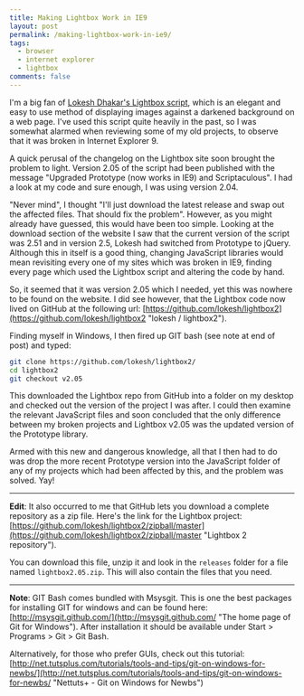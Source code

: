 ```yaml
---
title: Making Lightbox Work in IE9
layout: post
permalink: /making-lightbox-work-in-ie9/
tags:
  - browser
  - internet explorer
  - lightbox
comments: false
---
```


I'm a big fan of [Lokesh Dhakar's Lightbox script](http://lokeshdhakar.com/projects/lightbox2/ "Lightbox is a simple, unobtrusive script used to overlay images on top of the current page."), which is an elegant and easy to use method of displaying images against a darkened background on a web page. I've used this script quite heavily in the past, so I was somewhat alarmed when reviewing some of my old projects, to observe that it was broken in Internet Explorer 9.

A quick perusal of the changelog on the Lightbox site soon brought the problem to light. Version 2.05 of the script had been published with the message "Upgraded Prototype (now works in IE9) and Scriptaculous". I had a look at my code and sure enough, I was using version 2.04.

"Never mind", I thought "I'll just download the latest release and swap out the affected files. That should fix the problem". However, as you might already have guessed, this would have been too simple. Looking at the download section of the website I saw that the current version of the script was 2.51 and in version 2.5, Lokesh had switched from Prototype to jQuery. Although this in itself is a good thing, changing JavaScript libraries would mean revisiting every one of my sites which was broken in IE9, finding every page which used the Lightbox script and altering the code by hand.

So, it seemed that it was version 2.05 which I needed, yet this was nowhere to be found on the website. I did see however, that the Lightbox code now lived on GitHub at the following url: [https://github.com/lokesh/lightbox2](https://github.com/lokesh/lightbox2 "lokesh / lightbox2").

Finding myself in Windows, I then fired up GIT bash (see note at end of post) and typed:

```sh
git clone https://github.com/lokesh/lightbox2/
cd lightbox2
git checkout v2.05
```

This downloaded the Lightbox repo from GitHub into a folder on my desktop and checked out the version of the project I was after. I could then examine the relevant JavaScript files and soon concluded that the only difference between my broken projects and Lightbox v2.05 was the updated version of the Prototype library.

Armed with this new and dangerous knowledge, all that I then had to do was drop the more recent Prototype version into the JavaScript folder of any of my projects which had been affected by this, and the problem was solved. Yay!

---

**Edit**: It also occurred to me that GitHub  lets you download a complete repository as a zip file. Here's the link for the Lightbox project: [https://github.com/lokesh/lightbox2/zipball/master](https://github.com/lokesh/lightbox2/zipball/master "Lightbox 2 repository").

You can download this file, unzip it and look in the `releases` folder for a file named `lightbox2.05.zip`. This will also contain the files that you need.

---

**Note**: GIT Bash comes bundled with Msysgit. This is one the best packages for installing GIT for windows and can be found here: [http://msysgit.github.com/](http://msysgit.github.com/ "The home page of Git for Windows"). After installation it should be available under Start > Programs > Git > Git Bash.

Alternatively, for those who prefer GUIs, check out this tutorial: [http://net.tutsplus.com/tutorials/tools-and-tips/git-on-windows-for-newbs/](http://net.tutsplus.com/tutorials/tools-and-tips/git-on-windows-for-newbs/ "Nettuts+ - Git on Windows for Newbs")
